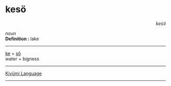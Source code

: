 
# kesö

<div align="right"><i>kesɔ̃</i></div>

*noun*  
**Definition :** lake  

---

[ke](ke.md) + [sô](sô.md)  
water + bigness  

---

[Kivümi Language](../README.md)

---
